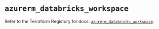 # `azurerm_databricks_workspace`

Refer to the Terraform Registory for docs: [`azurerm_databricks_workspace`](https://registry.terraform.io/providers/hashicorp/azurerm/3.84.0/docs/resources/databricks_workspace).
